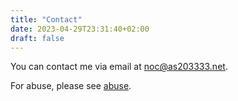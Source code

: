 ```yaml
---
title: "Contact"
date: 2023-04-29T23:31:40+02:00
draft: false
---
```


You can contact me via email at noc@as203333.net.

For abuse, please see [abuse](/abuse).

